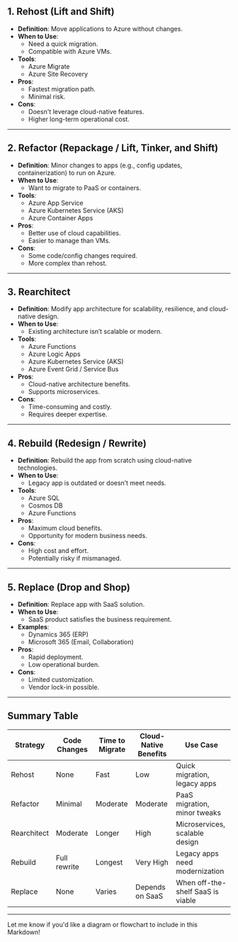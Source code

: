 ## 1. Rehost (Lift and Shift)

- **Definition**: Move applications to Azure without changes.
- **When to Use**:
  - Need a quick migration.
  - Compatible with Azure VMs.
- **Tools**:
  - Azure Migrate
  - Azure Site Recovery
- **Pros**:
  - Fastest migration path.
  - Minimal risk.
- **Cons**:
  - Doesn't leverage cloud-native features.
  - Higher long-term operational cost.

---

## 2. Refactor (Repackage / Lift, Tinker, and Shift)

- **Definition**: Minor changes to apps (e.g., config updates, containerization) to run on Azure.
- **When to Use**:
  - Want to migrate to PaaS or containers.
- **Tools**:
  - Azure App Service
  - Azure Kubernetes Service (AKS)
  - Azure Container Apps
- **Pros**:
  - Better use of cloud capabilities.
  - Easier to manage than VMs.
- **Cons**:
  - Some code/config changes required.
  - More complex than rehost.

---

## 3. Rearchitect

- **Definition**: Modify app architecture for scalability, resilience, and cloud-native design.
- **When to Use**:
  - Existing architecture isn’t scalable or modern.
- **Tools**:
  - Azure Functions
  - Azure Logic Apps
  - Azure Kubernetes Service (AKS)
  - Azure Event Grid / Service Bus
- **Pros**:
  - Cloud-native architecture benefits.
  - Supports microservices.
- **Cons**:
  - Time-consuming and costly.
  - Requires deeper expertise.

---

## 4. Rebuild (Redesign / Rewrite)

- **Definition**: Rebuild the app from scratch using cloud-native technologies.
- **When to Use**:
  - Legacy app is outdated or doesn’t meet needs.
- **Tools**:
  - Azure SQL
  - Cosmos DB
  - Azure Functions
- **Pros**:
  - Maximum cloud benefits.
  - Opportunity for modern business needs.
- **Cons**:
  - High cost and effort.
  - Potentially risky if mismanaged.

---

## 5. Replace (Drop and Shop)

- **Definition**: Replace app with SaaS solution.
- **When to Use**:
  - SaaS product satisfies the business requirement.
- **Examples**:
  - Dynamics 365 (ERP)
  - Microsoft 365 (Email, Collaboration)
- **Pros**:
  - Rapid deployment.
  - Low operational burden.
- **Cons**:
  - Limited customization.
  - Vendor lock-in possible.

---

## Summary Table

| Strategy    | Code Changes | Time to Migrate | Cloud-Native Benefits | Use Case                                |
|-------------|--------------|------------------|------------------------|-----------------------------------------|
| Rehost      | None         | Fast             | Low                    | Quick migration, legacy apps            |
| Refactor    | Minimal      | Moderate         | Moderate               | PaaS migration, minor tweaks            |
| Rearchitect | Moderate     | Longer           | High                   | Microservices, scalable design          |
| Rebuild     | Full rewrite | Longest          | Very High              | Legacy apps need modernization          |
| Replace     | None         | Varies           | Depends on SaaS        | When off-the-shelf SaaS is viable       |

---

Let me know if you'd like a diagram or flowchart to include in this Markdown!
